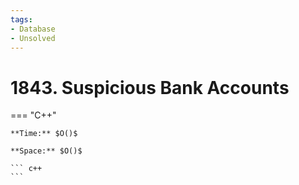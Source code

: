 ```yaml
---
tags:
- Database
- Unsolved
---
```



# 1843. Suspicious Bank Accounts

=== "C++"

    **Time:** $O()$

    **Space:** $O()$

    ``` c++
    ```